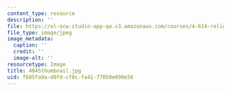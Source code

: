 ```yaml
---
content_type: resource
description: ''
file: https://ol-ocw-studio-app-qa.s3.amazonaws.com/courses/4-614-religious-architecture-and-islamic-cultures-fall-2002/f685fa9ad0fdcf8cfa4177050e098e56_4045thumbnail.jpg
file_type: image/jpeg
image_metadata:
  caption: ''
  credit: ''
  image-alt: ''
resourcetype: Image
title: 4045thumbnail.jpg
uid: f685fa9a-d0fd-cf8c-fa41-77050e098e56
---
```

